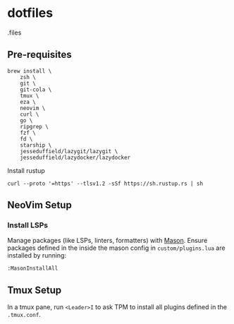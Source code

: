 # dotfiles

.files

## Pre-requisites

```
brew install \
    zsh \
    git \
    git-cola \
    tmux \
    eza \
    neovim \
    curl \
    go \
    ripgrep \
    fzf \
    fd \
    starship \
    jesseduffield/lazygit/lazygit \
    jesseduffield/lazydocker/lazydocker
```

Install rustup

```
curl --proto '=https' --tlsv1.2 -sSf https://sh.rustup.rs | sh
```

## NeoVim Setup

### Install LSPs

Manage packages (like LSPs, linters, formatters) with [Mason](https://github.com/williamboman/mason.nvim). Ensure packages defined in the inside the mason config in `custom/plugins.lua` are installed by running:

```
:MasonInstallAll
```

## Tmux Setup

In a tmux pane, run `<Leader>I` to ask TPM to install all plugins defined in the `.tmux.conf`.
